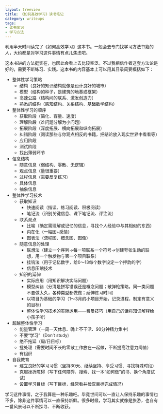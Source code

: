 ```yaml
---
layout: treeview
title: 《如何高效学习》读书笔记
category: writeups
tags:
- 读书笔记
- 学习方法
---
```

利用半天时间读完了《如何高效学习》这本书。一般会去专门找学习方法书籍的人，大约都是对学习这件事情有点儿焦虑吧。
<!--more-->

这本书讲的方法挺实在，也因此会看上去比较空泛。不过我相信作者这套方法论是好的，需要不断练习、实践。这本书的内容基本上可以用其目录简要概括如下：

<ul id="treeview">
<li>整体性学习策略
  <ul>
    <li>结构（良好的知识结构就像是设计良好的城市）</li>
    <li>模型（结构的种子，是建筑的地基或框架）</li>
    <li>高速公路（结构间的联系、激发创造力）</li>
    <li>熟悉的结构（感知结构、关系结构、基础数学结构）</li>
  </ul>
</li>
<li>整体性学习的顺序
  <ul>
    <li>获取阶段（简化、容量、速度）</li>
    <li>理解阶段（难问题分解为小问题）</li>
    <li>拓展阶段（深度拓展、横向拓展和纵向拓展）</li>
    <li>纠错阶段（阅读那些与你观点相反的书籍，把结论放入现实世界中看看等）</li>
    <li>应用阶段</li>
    <li>测试阶段</li>
    <li>找出薄弱环节</li>
  </ul>
</li>
<li>信息结构
  <ul>
  <li>随意信息（弱结构、零散、无逻辑）</li>
  <li>观点信息（量很重要）</li>
  <li>过程信息（需要反复练习）</li>
  <li>具体信息</li>
  <li>抽象信息</li>
  </ul>
</li>
<li>整体性学习技术
  <ul>
    <li>获取知识
      <ul>
        <li>快速阅读（指读、练习阅读、积极阅读）</li>
        <li>笔记流（识别关键信息、课下笔记流、评注流）</li>
      </ul>
    </li>
    <li>联系观点
      <ul>
        <li>比喻（确定需理解或记忆的信息，寻找个人经验中与其相似的东西）</li>
        <li>内在化（一幅图+感情）</li>
        <li>图表法（流程图、概念图、图像）</li>
      </ul>
    </li>
    <li>随意信息的处理
      <ul>
        <li>联想法（建立一个序列→每一项联系一个符号→创建夸张生动的联想，用一个触发物与第一个项目联系）</li>
        <li>挂钩法（用于记忆数字，给0～13每个数字设定一个押韵的字）</li>
        <li>信息压缩技术</li>
      </ul>
    </li>
    <li>知识的延伸
      <ul>
        <li>实际应用（用知识解决实际问题）</li>
        <li>模型纠错（分清是拼写错误还是概念问题；散弹枪策略，同一类问题不要做太久，各种类型都做做；延伸练习时间）</li>
        <li>以项目为基础的学习（1～3月的小项目开始，记录进程，制定有意义的目标）</li>
        <li>整体性学习技术的实际运用——费曼技巧（用自己的话将知识解释给小孩子听）</li>
      </ul>
    </li>
  </ul>
</li>
<li>超越整体性学习
  <ul>
    <li>能量管理（一周一天休息、晚上不干活、90分钟精力集中）</li>
    <li>不要“学习”（Don’t study)</li>
    <li>绝不拖延（周/日目标）</li>
    <li>批处理（需要时间不长的零散工作放在一起做，不断提高注意力阈值）</li>
    <li>有组织</li>
  </ul>
</li>
<li>自我教育
  <ul>
    <li>建立良好的学习习惯（坚持30天、继续坚持、享受习惯、寻找特殊时段）</li>
    <li>克服挫折障碍（写下任何障碍、搜索、找一本“如何做”的书、换个角度试试）</li>
    <li>设置学习目标（写下目标，经常看并检查目标完成情况）</li>
  </ul>
</li>
</ul>

学习这件事情，之于我算是一种乐趣吧。毕竟世间可以一直让人保持乐趣的事情也不多，除非这件事情可以一直保持新鲜。很多时候，学习其实就像是旅游，也自有一番风景可以不断探寻、不断收获。
